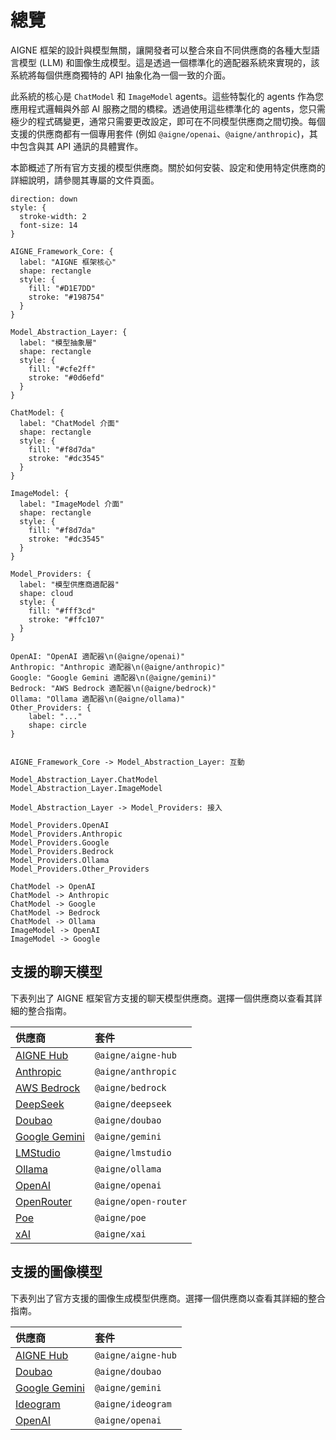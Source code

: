 # 總覽

AIGNE 框架的設計與模型無關，讓開發者可以整合來自不同供應商的各種大型語言模型 (LLM) 和圖像生成模型。這是透過一個標準化的適配器系統來實現的，該系統將每個供應商獨特的 API 抽象化為一個一致的介面。

此系統的核心是 `ChatModel` 和 `ImageModel` agents。這些特製化的 agents 作為您應用程式邏輯與外部 AI 服務之間的橋樑。透過使用這些標準化的 agents，您只需極少的程式碼變更，通常只需要更改設定，即可在不同模型供應商之間切換。每個支援的供應商都有一個專用套件 (例如 `@aigne/openai`、`@aigne/anthropic`)，其中包含與其 API 通訊的具體實作。

本節概述了所有官方支援的模型供應商。關於如何安裝、設定和使用特定供應商的詳細說明，請參閱其專屬的文件頁面。

```d2
direction: down
style: {
  stroke-width: 2
  font-size: 14
}

AIGNE_Framework_Core: {
  label: "AIGNE 框架核心"
  shape: rectangle
  style: {
    fill: "#D1E7DD"
    stroke: "#198754"
  }
}

Model_Abstraction_Layer: {
  label: "模型抽象層"
  shape: rectangle
  style: {
    fill: "#cfe2ff"
    stroke: "#0d6efd"
  }
}

ChatModel: {
  label: "ChatModel 介面"
  shape: rectangle
  style: {
    fill: "#f8d7da"
    stroke: "#dc3545"
  }
}

ImageModel: {
  label: "ImageModel 介面"
  shape: rectangle
  style: {
    fill: "#f8d7da"
    stroke: "#dc3545"
  }
}

Model_Providers: {
  label: "模型供應商適配器"
  shape: cloud
  style: {
    fill: "#fff3cd"
    stroke: "#ffc107"
  }
}

OpenAI: "OpenAI 適配器\n(@aigne/openai)"
Anthropic: "Anthropic 適配器\n(@aigne/anthropic)"
Google: "Google Gemini 適配器\n(@aigne/gemini)"
Bedrock: "AWS Bedrock 適配器\n(@aigne/bedrock)"
Ollama: "Ollama 適配器\n(@aigne/ollama)"
Other_Providers: {
    label: "..."
    shape: circle
}


AIGNE_Framework_Core -> Model_Abstraction_Layer: 互動

Model_Abstraction_Layer.ChatModel
Model_Abstraction_Layer.ImageModel

Model_Abstraction_Layer -> Model_Providers: 接入

Model_Providers.OpenAI
Model_Providers.Anthropic
Model_Providers.Google
Model_Providers.Bedrock
Model_Providers.Ollama
Model_Providers.Other_Providers

ChatModel -> OpenAI
ChatModel -> Anthropic
ChatModel -> Google
ChatModel -> Bedrock
ChatModel -> Ollama
ImageModel -> OpenAI
ImageModel -> Google
```

## 支援的聊天模型

下表列出了 AIGNE 框架官方支援的聊天模型供應商。選擇一個供應商以查看其詳細的整合指南。

| 供應商 | 套件 |
| :--- | :--- |
| [AIGNE Hub](./models-aigne-hub.md) | `@aigne/aigne-hub` |
| [Anthropic](./models-anthropic.md) | `@aigne/anthropic` |
| [AWS Bedrock](./models-bedrock.md) | `@aigne/bedrock` |
| [DeepSeek](./models-deepseek.md) | `@aigne/deepseek` |
| [Doubao](./models-doubao.md) | `@aigne/doubao` |
| [Google Gemini](./models-gemini.md) | `@aigne/gemini` |
| [LMStudio](./models-lmstudio.md) | `@aigne/lmstudio` |
| [Ollama](./models-ollama.md) | `@aigne/ollama` |
| [OpenAI](./models-openai.md) | `@aigne/openai` |
| [OpenRouter](./models-open-router.md) | `@aigne/open-router` |
| [Poe](./models-poe.md) | `@aigne/poe` |
| [xAI](./models-xai.md) | `@aigne/xai` |

## 支援的圖像模型

下表列出了官方支援的圖像生成模型供應商。選擇一個供應商以查看其詳細的整合指南。

| 供應商 | 套件 |
| :--- | :--- |
| [AIGNE Hub](./models-aigne-hub.md) | `@aigne/aigne-hub` |
| [Doubao](./models-doubao.md) | `@aigne/doubao` |
| [Google Gemini](./models-gemini.md) | `@aigne/gemini` |
| [Ideogram](./models-ideogram.md) | `@aigne/ideogram` |
| [OpenAI](./models-openai.md) | `@aigne/openai` |